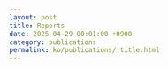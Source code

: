 ```yaml
---
layout: post
title: Reports
date: 2025-04-29 00:01:00 +0900
category: publications
permalink: ko/publications/:title.html
---
```


